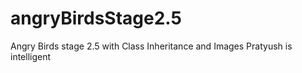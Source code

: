 # angryBirdsStage2.5
Angry Birds stage 2.5 with Class Inheritance and Images
Pratyush is intelligent
